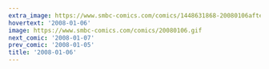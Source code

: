 ```yaml
---
extra_image: https://www.smbc-comics.com/comics/1448631868-20080106after.png
hovertext: '2008-01-06'
image: https://www.smbc-comics.com/comics/20080106.gif
next_comic: '2008-01-07'
prev_comic: '2008-01-05'
title: '2008-01-06'
---
```


